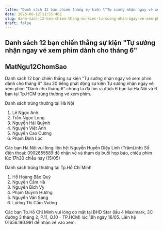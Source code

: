 ```yaml
---
title: "Danh sách 12 bạn chiến thắng sự kiện \"Tự sướng nhận ngay vé xem phim dành cho tháng 6\""
date: 2025-06-12T11:55:46Z
slug: danh-sach-12-ban-chien-thang-su-kien-tu-suong-nhan-ngay-ve-xem-phim-danh-cho-thang-6
draft: false
---
```


## Danh sách 12 bạn chiến thắng sự kiện "Tự sướng nhận ngay vé xem phim dành cho tháng 6"

## MatNgu12ChomSao

Danh sách 12 bạn chiến thắng sự kiện ​"Tự sướng nhận ngay vé xem phim dành cho tháng 6"​ 
Sau 20 tiếng phát động sự kiện Tự sướng nhận ngay vé xem phim "Dành cho tháng 6" chúng ta đã tìm ra được 6 bạn tại Hà Nội và 6 bạn tại Tp.HCM trúng thưởng vé xem phim.
 
Danh sách trúng thưởng tại Hà Nội
1. Lê Ngọc Anh
2. Trần Ngọc Long
3. Nguyễn Hải Quỳnh
4. Nguyễn Việt Anh 
5. Nguyễn Cao Cường
6. Phạm Đình Lộc
 
Các bạn Hà Nội vui lòng liên hệ: Nguyễn Huyền Diệu Linh (TrâmLinh) Số điện thoại: 0902655589 để nhận vé và tham dự buổi họp báo, chiếu phim lúc 17h30 chiều nay (15/05)
 
Danh sách trúng thưởng tại Tp.Hồ Chí Minh
1. Hồ Hoàng Bảo Quỳ
2. Nguyễn Cẩm Hà
3. Nguyễn Bích Vy
4. Phạm Quỳnh Hương
5. Nguyễn Văn Sang
6. Lương Thị Cẩm Vương
 
Các bạn Tp.Hồ Chí Minh vui lòng có mặt tại BHD Star (lầu 4 Maximark, 3C đường 3 tháng 2, P.11, Q.10 - TP.HCM) lúc 18h ngày 16/05. Liên hệ 01656.180.991 để nhận vé vào xem.